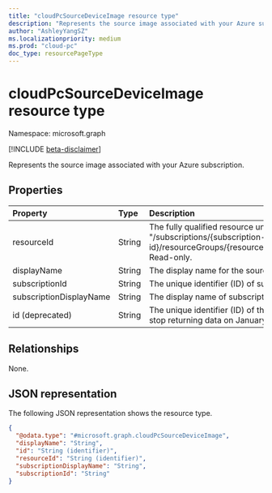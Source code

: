 ```yaml
---
title: "cloudPcSourceDeviceImage resource type"
description: "Represents the source image associated with your Azure subscription."
author: "AshleyYangSZ"
ms.localizationpriority: medium
ms.prod: "cloud-pc"
doc_type: resourcePageType
---
```


# cloudPcSourceDeviceImage resource type

Namespace: microsoft.graph

[!INCLUDE [beta-disclaimer](../../includes/beta-disclaimer.md)]

Represents the source image associated with your Azure subscription.

## Properties

|Property|Type|Description|
|:---|:---|:---|
|resourceId|String| The fully qualified resource unique identifier (ID) of the source image in Azure. The format is "/subscriptions/{subscription-id}/resourceGroups/{resourceGroupName}/providers/Microsoft.Compute/images/{imageName}". Read-only.|
|displayName|String|The display name for the source image. Read-only.|
|subscriptionId|String|The unique identifier (ID) of subscription that hosts the source image. Read-only.|
|subscriptionDisplayName|String|The display name of subscription that hosts the source image. Read-only.|
|id (deprecated)|String|The unique identifier (ID) of the source image. Read-only. The **id** property is deprecated and will stop returning data on January 31, 2024. Going forward, use the **resourceId** property.|

## Relationships

None.

## JSON representation

The following JSON representation shows the resource type.

<!-- {
  "blockType": "resource",
  "@odata.type": "microsoft.graph.cloudPcSourceDeviceImage"
}
-->
``` json
{
  "@odata.type": "#microsoft.graph.cloudPcSourceDeviceImage",
  "displayName": "String",
  "id": "String (identifier)",
  "resourceId": "String (identifier)",
  "subscriptionDisplayName": "String",
  "subscriptionId": "String"
}
```
